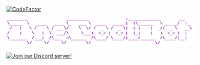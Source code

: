 [![CodeFactor](https://www.codefactor.io/repository/github/timothypidashev/onecoolbot/badge?s=381c4994d3a6749b6562fa6140bea03309e8fd85)](https://www.codefactor.io/repository/github/timothypidashev/onecoolbot)

<img src="./data/img/OneCoolBot.png" title="OneCoolBot"/>

[![Join our Discord server!](https://invidget.switchblade.xyz/EDRjZdkGBG)](https://discord.gg/EDRjZdkGBG)

